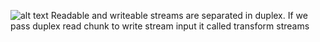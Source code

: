 ![alt text](https://github.com/ManjuRamu/CODODEV/public/git/images/tranform.PNG?raw=true)
Readable and writeable streams are separated in duplex. If we pass duplex read chunk to write stream input it called transform streams
